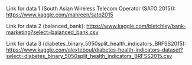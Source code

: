 Link for data 1 (South Asian Wireless Telecom Operator (SATO 2015)): https://www.kaggle.com/mahreen/sato2015

Link for data 2 (balanced_bank): https://www.kaggle.com/bletchley/bank-marketing?select=balanced_bank.csv

Link for data 3 (diabetes_binary_5050split_health_indicators_BRFSS2015): https://www.kaggle.com/alexteboul/diabetes-health-indicators-dataset?select=diabetes_binary_5050split_health_indicators_BRFSS2015.csv
